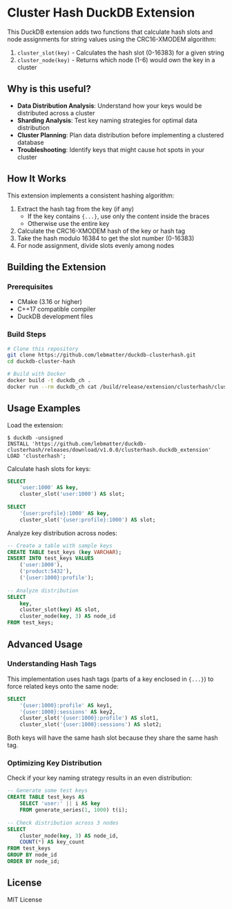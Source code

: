 # Cluster Hash DuckDB Extension

This DuckDB extension adds two functions that calculate hash slots and node assignments for string values using the CRC16-XMODEM algorithm:

1. `cluster_slot(key)` - Calculates the hash slot (0-16383) for a given string
2. `cluster_node(key)` - Returns which node (1-6) would own the key in a cluster

## Why is this useful?

- **Data Distribution Analysis**: Understand how your keys would be distributed across a cluster
- **Sharding Analysis**: Test key naming strategies for optimal data distribution
- **Cluster Planning**: Plan data distribution before implementing a clustered database
- **Troubleshooting**: Identify keys that might cause hot spots in your cluster

## How It Works

This extension implements a consistent hashing algorithm:

1. Extract the hash tag from the key (if any)
   - If the key contains `{...}`, use only the content inside the braces
   - Otherwise use the entire key
2. Calculate the CRC16-XMODEM hash of the key or hash tag
3. Take the hash modulo 16384 to get the slot number (0-16383)
4. For node assignment, divide slots evenly among nodes

## Building the Extension

### Prerequisites

- CMake (3.16 or higher)
- C++17 compatible compiler
- DuckDB development files

### Build Steps

```bash
# Clone this repository
git clone https://github.com/lebmatter/duckdb-clusterhash.git
cd duckdb-cluster-hash

# Build with Docker
docker build -t duckdb_ch .
docker run --rm duckdb_ch cat /build/release/extension/clusterhash/clusterhash.duckdb_extension > clusterhash.duckdb_extension
```

## Usage Examples

Load the extension:

```
$ duckdb -unsigned
INSTALL 'https://github.com/lebmatter/duckdb-clusterhash/releases/download/v1.0.0/clusterhash.duckdb_extension'
LOAD 'clusterhash';
```

Calculate hash slots for keys:

```sql
SELECT 
    'user:1000' AS key,
    cluster_slot('user:1000') AS slot;
    
SELECT 
    '{user:profile}:1000' AS key,
    cluster_slot('{user:profile}:1000') AS slot;
```

Analyze key distribution across nodes:

```sql
-- Create a table with sample keys
CREATE TABLE test_keys (key VARCHAR);
INSERT INTO test_keys VALUES
    ('user:1000'),
    ('product:5432'),
    ('{user:1000}:profile');
    
-- Analyze distribution
SELECT 
    key,
    cluster_slot(key) AS slot,
    cluster_node(key, 3) AS node_id
FROM test_keys;
```

## Advanced Usage

### Understanding Hash Tags

This implementation uses hash tags (parts of a key enclosed in `{...}`) to force related keys onto the same node:

```sql
SELECT 
    '{user:1000}:profile' AS key1,
    '{user:1000}:sessions' AS key2,
    cluster_slot('{user:1000}:profile') AS slot1,
    cluster_slot('{user:1000}:sessions') AS slot2;
```

Both keys will have the same hash slot because they share the same hash tag.

### Optimizing Key Distribution

Check if your key naming strategy results in an even distribution:

```sql
-- Generate some test keys
CREATE TABLE test_keys AS 
    SELECT 'user:' || i AS key 
    FROM generate_series(1, 1000) t(i);
    
-- Check distribution across 3 nodes
SELECT 
    cluster_node(key, 3) AS node_id,
    COUNT(*) AS key_count
FROM test_keys
GROUP BY node_id
ORDER BY node_id;
```

## License

MIT License